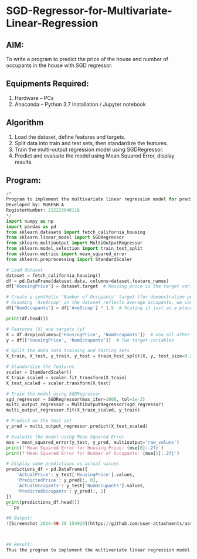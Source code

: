 # SGD-Regressor-for-Multivariate-Linear-Regression

## AIM:
To write a program to predict the price of the house and number of occupants in the house with SGD regressor.

## Equipments Required:
1. Hardware – PCs
2. Anaconda – Python 3.7 Installation / Jupyter notebook

## Algorithm
1. Load the dataset, define features and targets.
2. Split data into train and test sets, then standardize the features.
3. Train the multi-output regression model using SGDRegressor.
4. Predict and evaluate the model using Mean Squared Error, display results.
 

## Program:
```py
/*
Program to implement the multivariate linear regression model for predicting the price of the house and number of occupants in the house with SGD regressor.
Developed by: MUKESH A
RegisterNumber: 212223040118
*/
import numpy as np
import pandas as pd
from sklearn.datasets import fetch_california_housing
from sklearn.linear_model import SGDRegressor
from sklearn.multioutput import MultiOutputRegressor
from sklearn.model_selection import train_test_split
from sklearn.metrics import mean_squared_error
from sklearn.preprocessing import StandardScaler

# Load dataset
dataset = fetch_california_housing()
df = pd.DataFrame(dataset.data, columns=dataset.feature_names)
df['HousingPrice'] = dataset.target  # Housing price is the target variable

# Create a synthetic 'Number of Occupants' target (for demonstration purposes)
# Assuming 'AveOccup' in the dataset reflects average occupants, we can modify it for prediction
df['NumOccupants'] = df['AveOccup'] * 1.5  # Scaling it just as a placeholder

print(df.head())

# Features (X) and targets (y)
X = df.drop(columns=['HousingPrice', 'NumOccupants'])  # Use all other features as input
y = df[['HousingPrice', 'NumOccupants']]  # Two target variables

# Split the data into training and testing sets
X_train, X_test, y_train, y_test = train_test_split(X, y, test_size=0.2, random_state=42)

# Standardize the features
scaler = StandardScaler()
X_train_scaled = scaler.fit_transform(X_train)
X_test_scaled = scaler.transform(X_test)

# Train the model using SGDRegressor
sgd_regressor = SGDRegressor(max_iter=1000, tol=1e-3)
multi_output_regressor = MultiOutputRegressor(sgd_regressor)
multi_output_regressor.fit(X_train_scaled, y_train)

# Predict on the test set
y_pred = multi_output_regressor.predict(X_test_scaled)

# Evaluate the model using Mean Squared Error
mse = mean_squared_error(y_test, y_pred, multioutput='raw_values')
print(f'Mean Squared Error for Housing Price: {mse[0]:.2f}')
print(f'Mean Squared Error for Number of Occupants: {mse[1]:.2f}')

# Display some predictions vs actual values
predictions_df = pd.DataFrame({
    'ActualPrice': y_test['HousingPrice'].values,
    'PredictedPrice': y_pred[:, 0],
    'ActualOccupants': y_test['NumOccupants'].values,
    'PredictedOccupants': y_pred[:, 1]
})
print(predictions_df.head())
```py

## Output:
![Screenshot 2024-09-30 154929](https://github.com/user-attachments/assets/2e903af7-5f7f-4bee-82f2-fbc840e74f3f)



## Result:
Thus the program to implement the multivariate linear regression model for predicting the price of the house and number of occupants in the house with SGD regressor is written and verified using python programming.
